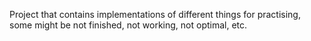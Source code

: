 Project that contains implementations of different things for practising, some might be not finished, not working, not optimal, etc.

